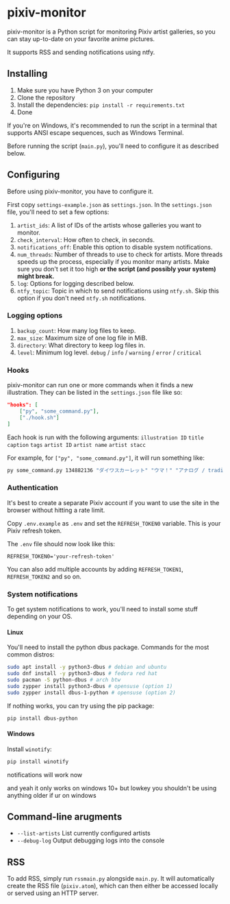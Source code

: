 # pixiv-monitor

pixiv-monitor is a Python script for monitoring Pixiv artist galleries, so you can stay up-to-date on your favorite anime pictures.

It supports RSS and sending notifications using ntfy.

## Installing

1. Make sure you have Python 3 on your computer
2. Clone the repository
3. Install the dependencies: `pip install -r requirements.txt`
4. Done

If you're on Windows, it's recommended to run the script in a terminal that supports ANSI escape sequences,
such as Windows Terminal.

Before running the script (`main.py`), you'll need to configure it as described below.

## Configuring

Before using pixiv-monitor, you have to configure it.

First copy `settings-example.json` as `settings.json`. In the `settings.json` file, you'll need to set a few options:

1. `artist_ids`: A list of IDs of the artists whose galleries you want to monitor.
1. `check_interval`: How often to check, in seconds.
1. `notifications_off`: Enable this option to disable system notifications.
1. `num_threads`: Number of threads to use to check for artists. More threads speeds up the process, especially if you monitor many artists. Make sure you don't set it too high **or the script (and possibly your system) might break.**
1. `log`: Options for logging described below.
1. `ntfy_topic`: Topic in which to send notifications using `ntfy.sh`. Skip this option if you don't need `ntfy.sh` notifications.

### Logging options

1. `backup_count`: How many log files to keep.
1. `max_size`: Maximum size of one log file in MiB.
1. `directory`: What directory to keep log files in.
1. `level`: Minimum log level. `debug` / `info` / `warning` / `error` / `critical`

### Hooks

pixiv-monitor can run one or more commands when it finds a new illustration. They can be listed in the `settings.json` file like so:

```json
"hooks": [
	["py", "some_command.py"],
	["./hook.sh"]
]
```
Each hook is run with the following arguments: `illustration ID` `title` `caption` `tags` `artist ID` `artist name` `artist stacc`

For example, for `["py", "some_command.py"]`, it will run something like:

```bash
py some_command.py 134882136 "ダイワスカーレット" "ウマ！" "アナログ / traditional, Traditional, SD, デフォルメ / chibi, 女の子 / girl, ウマ娘 / Umamusume, ウマ娘プリティーダービー / Uma Musume Pretty Derby, ダイワスカーレット(ウマ娘) / Daiwa Scarlet (UMPD)" 118871128 "moltony" "moltony2"
```

### Authentication

It's best to create a separate Pixiv account if you want to use the site in the browser without hitting a rate limit.

Copy `.env.example` as `.env` and set the `REFRESH_TOKEN0` variable. This is your Pixiv refresh token.

The `.env` file should now look like this:

```
REFRESH_TOKEN0='your-refresh-token'
```

You can also add multiple accounts by adding `REFRESH_TOKEN1`, `REFRESH_TOKEN2` and so on.

### System notifications

To get system notifications to work, you'll need to install some stuff depending on your OS.

#### Linux

You'll need to install the python dbus package. Commands for the most common distros:

```bash
sudo apt install -y python3-dbus # debian and ubuntu
sudo dnf install -y python3-dbus # fedora red hat
sudo pacman -S python-dbus # arch btw
sudo zypper install python3-dbus # opensuse (option 1)
sudo zypper install dbus-1-python # opensuse (option 2)
```

If nothing works, you can try using the pip package:

```bash
pip install dbus-python
```

#### Windows

Install `winotify`:

```bash
pip install winotify
```

notifications will work now

and yeah it only works on windows 10+ but lowkey you shouldn't be using anything older if ur on windows

## Command-line arugments

* `--list-artists` List currently configured artists
* `--debug-log` Output debugging logs into the console

## RSS

To add RSS, simply run `rssmain.py` alongside `main.py`. It will automatically create the RSS file (`pixiv.atom`), which can then either be accessed locally or served using an HTTP server.
